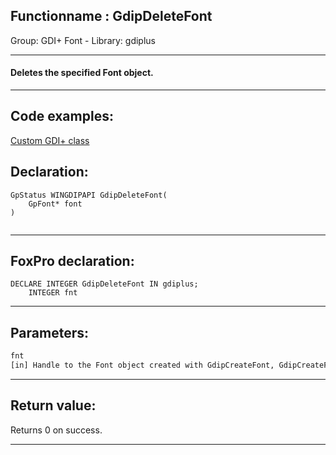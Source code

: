 <link rel="stylesheet" type="text/css" href="../../css/win32api.css">  
<link rel="stylesheet" href="https://cdnjs.cloudflare.com/ajax/libs/font-awesome/4.7.0/css/font-awesome.min.css">

## Functionname : GdipDeleteFont
Group: GDI+ Font - Library: gdiplus    
***  


#### Deletes the specified Font object.
***  


## Code examples:
[Custom GDI+ class](../../samples/sample_450.md)  

## Declaration:
```foxpro  
GpStatus WINGDIPAPI GdipDeleteFont(
	GpFont* font
)
  
```  
***  


## FoxPro declaration:
```foxpro  
DECLARE INTEGER GdipDeleteFont IN gdiplus;
	INTEGER fnt  
```  
***  


## Parameters:
```txt  
fnt
[in] Handle to the Font object created with GdipCreateFont, GdipCreateFontFromDC or similar function.  
```  
***  


## Return value:
Returns 0 on success.  
***  

